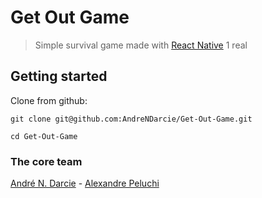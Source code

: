 # Get Out Game

> Simple survival game made with [React Native](https://facebook.github.io/react-native/)
1 real

## Getting started

  Clone from github:

    git clone git@github.com:AndreNDarcie/Get-Out-Game.git

    cd Get-Out-Game
    
### The core team ###
[André N. Darcie](https://github.com/AndreNDarcie) - [Alexandre Peluchi](https://github.com/alexandrepeluchi)
